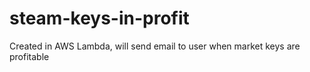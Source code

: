 # steam-keys-in-profit
Created in AWS Lambda, will send email to user when market keys are profitable
